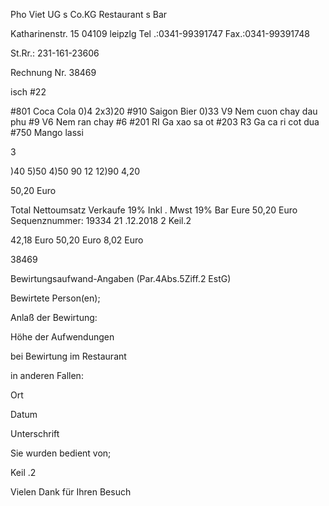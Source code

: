 Pho Viet UG s Co.KG
Restaurant s Bar

Katharinenstr. 15
04109 leipzlg
Tel .:0341-99391747
Fax.:0341-99391748

St.Rr.: 231-161-23606

Rechnung  Nr. 38469

isch #22

#801  Coca Cola 0)4
2x3)20
#910  Saigon Bier 0)33
V9 Nem cuon chay dau phu
#9
V6 Nem  ran chay
#6
#201  RI  Ga xao sa ot
#203  R3 Ga ca ri  cot dua
#750  Mango lassi

3

)40
5)50
4)50
90
12
12)90
4,20

50,20  Euro

Total
Nettoumsatz
Verkaufe 19% Inkl .
Mwst 19%
Bar Eure  50,20  Euro
Sequenznummer: 19334
21 .12.2018 2 Keil.2

42,18  Euro
50,20  Euro
8,02  Euro

38469

Bewirtungsaufwand-Angaben
(Par.4Abs.5Ziff.2 EstG)

Bewirtete Person(en);

Anlaß der Bewirtung:

Höhe der Aufwendungen

bei  Bewirtung im Restaurant

in anderen Fallen:

Ort

Datum

Unterschrift

Sie wurden bedient von;

Keil .2

Vielen Dank für Ihren Besuch

